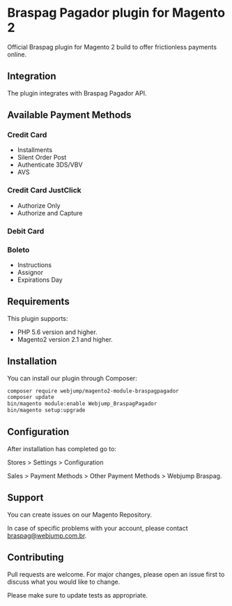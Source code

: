 # Braspag Pagador plugin for Magento 2
Official Braspag plugin for Magento 2 build to offer frictionless payments online.

## Integration
The plugin integrates with Braspag Pagador API.

## Available Payment Methods

### Credit Card

- Installments
- Silent Order Post
- Authenticate 3DS/VBV
- AVS
    
### Credit Card JustClick
- Authorize Only
- Authorize and Capture
    
### Debit Card

### Boleto

- Instructions
- Assignor    
- Expirations Day


## Requirements
This plugin supports:
- PHP 5.6 version and higher.
- Magento2 version 2.1 and higher.

## Installation
You can install our plugin through Composer:

```bash
composer require webjump/magento2-module-braspagpagador
composer update
bin/magento module:enable Webjump_BraspagPagador
bin/magento setup:upgrade
```

## Configuration
After installation has completed go to:

Stores > Settings > Configuration

Sales > Payment Methods > Other Payment Methods > Webjump Braspag.

## Support
You can create issues on our Magento Repository.

In case of specific problems with your account, please contact braspag@webjump.com.br.

## Contributing
Pull requests are welcome.
For major changes, please open an issue first to discuss what you would like to change.

Please make sure to update tests as appropriate.
